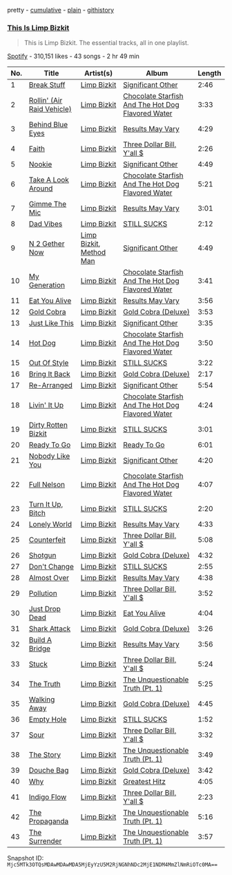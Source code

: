 pretty - [cumulative](/playlists/cumulative/37i9dQZF1DZ06evO0AuSbK.md) - [plain](/playlists/plain/37i9dQZF1DZ06evO0AuSbK) - [githistory](https://github.githistory.xyz/mackorone/spotify-playlist-archive/blob/main/playlists/plain/37i9dQZF1DZ06evO0AuSbK)

### [This Is Limp Bizkit](https://open.spotify.com/playlist/37i9dQZF1DZ06evO0AuSbK)

> This is Limp Bizkit\. The essential tracks, all in one playlist.

[Spotify](https://open.spotify.com/user/spotify) - 310,151 likes - 43 songs - 2 hr 49 min

| No. | Title | Artist(s) | Album | Length |
|---|---|---|---|---|
| 1 | [Break Stuff](https://open.spotify.com/track/5cZqsjVs6MevCnAkasbEOX) | [Limp Bizkit](https://open.spotify.com/artist/165ZgPlLkK7bf5bDoFc6Sb) | [Significant Other](https://open.spotify.com/album/3HCCUaRSjHSFOe4fqE0BiP) | 2:46 |
| 2 | [Rollin' \(Air Raid Vehicle\)](https://open.spotify.com/track/3IV4swNduIRunHREK80owz) | [Limp Bizkit](https://open.spotify.com/artist/165ZgPlLkK7bf5bDoFc6Sb) | [Chocolate Starfish And The Hot Dog Flavored Water](https://open.spotify.com/album/5mi7FKaWE5CtcOjdyxScA7) | 3:33 |
| 3 | [Behind Blue Eyes](https://open.spotify.com/track/1MTQHCpraD4S8g5PAFKzoj) | [Limp Bizkit](https://open.spotify.com/artist/165ZgPlLkK7bf5bDoFc6Sb) | [Results May Vary](https://open.spotify.com/album/3oUoQ0UH7Rv06x1kpSjS36) | 4:29 |
| 4 | [Faith](https://open.spotify.com/track/5MYsvAONqcsIVOwu2HTQ3p) | [Limp Bizkit](https://open.spotify.com/artist/165ZgPlLkK7bf5bDoFc6Sb) | [Three Dollar Bill, Y'all $](https://open.spotify.com/album/3I34EprFC0rlAO4pKNeX1t) | 2:26 |
| 5 | [Nookie](https://open.spotify.com/track/1TEZWG1FdjzDdercCguTwj) | [Limp Bizkit](https://open.spotify.com/artist/165ZgPlLkK7bf5bDoFc6Sb) | [Significant Other](https://open.spotify.com/album/3HCCUaRSjHSFOe4fqE0BiP) | 4:49 |
| 6 | [Take A Look Around](https://open.spotify.com/track/2avKuMN2QXkaG9vvHa2JLt) | [Limp Bizkit](https://open.spotify.com/artist/165ZgPlLkK7bf5bDoFc6Sb) | [Chocolate Starfish And The Hot Dog Flavored Water](https://open.spotify.com/album/5mi7FKaWE5CtcOjdyxScA7) | 5:21 |
| 7 | [Gimme The Mic](https://open.spotify.com/track/2KuGuEVhHoQ0F1PVupQovc) | [Limp Bizkit](https://open.spotify.com/artist/165ZgPlLkK7bf5bDoFc6Sb) | [Results May Vary](https://open.spotify.com/album/3oUoQ0UH7Rv06x1kpSjS36) | 3:01 |
| 8 | [Dad Vibes](https://open.spotify.com/track/2ppAkaBj4vaL0qsFm1TOKI) | [Limp Bizkit](https://open.spotify.com/artist/165ZgPlLkK7bf5bDoFc6Sb) | [STILL SUCKS](https://open.spotify.com/album/2lZ9RqGnGXH8gtH3DK02tJ) | 2:12 |
| 9 | [N 2 Gether Now](https://open.spotify.com/track/5SEBSAio1N77Vbrj1cAEGb) | [Limp Bizkit](https://open.spotify.com/artist/165ZgPlLkK7bf5bDoFc6Sb), [Method Man](https://open.spotify.com/artist/4VmEWwd8y9MCLwexFMdpwt) | [Significant Other](https://open.spotify.com/album/3HCCUaRSjHSFOe4fqE0BiP) | 4:49 |
| 10 | [My Generation](https://open.spotify.com/track/6holGuk1jKHTdWyWBOZi8l) | [Limp Bizkit](https://open.spotify.com/artist/165ZgPlLkK7bf5bDoFc6Sb) | [Chocolate Starfish And The Hot Dog Flavored Water](https://open.spotify.com/album/5mi7FKaWE5CtcOjdyxScA7) | 3:41 |
| 11 | [Eat You Alive](https://open.spotify.com/track/0EtzpDX05udzfLcGntGbGU) | [Limp Bizkit](https://open.spotify.com/artist/165ZgPlLkK7bf5bDoFc6Sb) | [Results May Vary](https://open.spotify.com/album/3oUoQ0UH7Rv06x1kpSjS36) | 3:56 |
| 12 | [Gold Cobra](https://open.spotify.com/track/2PDdjoIa7fHriNPkqu055e) | [Limp Bizkit](https://open.spotify.com/artist/165ZgPlLkK7bf5bDoFc6Sb) | [Gold Cobra \(Deluxe\)](https://open.spotify.com/album/5SWyjakBNg9n0JpnHaQQSI) | 3:53 |
| 13 | [Just Like This](https://open.spotify.com/track/7on45JTbuUgroAC4DXwBqQ) | [Limp Bizkit](https://open.spotify.com/artist/165ZgPlLkK7bf5bDoFc6Sb) | [Significant Other](https://open.spotify.com/album/3HCCUaRSjHSFOe4fqE0BiP) | 3:35 |
| 14 | [Hot Dog](https://open.spotify.com/track/6Zj3YsYfj8YTY9aGMDnpn8) | [Limp Bizkit](https://open.spotify.com/artist/165ZgPlLkK7bf5bDoFc6Sb) | [Chocolate Starfish And The Hot Dog Flavored Water](https://open.spotify.com/album/5mi7FKaWE5CtcOjdyxScA7) | 3:50 |
| 15 | [Out Of Style](https://open.spotify.com/track/06nmwVr0Ev16QnVXsQXSf1) | [Limp Bizkit](https://open.spotify.com/artist/165ZgPlLkK7bf5bDoFc6Sb) | [STILL SUCKS](https://open.spotify.com/album/2lZ9RqGnGXH8gtH3DK02tJ) | 3:22 |
| 16 | [Bring It Back](https://open.spotify.com/track/4wWf2hSQwmVc1lCWHAMTUR) | [Limp Bizkit](https://open.spotify.com/artist/165ZgPlLkK7bf5bDoFc6Sb) | [Gold Cobra \(Deluxe\)](https://open.spotify.com/album/5SWyjakBNg9n0JpnHaQQSI) | 2:17 |
| 17 | [Re\-Arranged](https://open.spotify.com/track/6IPJ7LeWIOhxPW8Sq3nIGc) | [Limp Bizkit](https://open.spotify.com/artist/165ZgPlLkK7bf5bDoFc6Sb) | [Significant Other](https://open.spotify.com/album/3HCCUaRSjHSFOe4fqE0BiP) | 5:54 |
| 18 | [Livin' It Up](https://open.spotify.com/track/0QepvU0N2fC2B5uIPafO1q) | [Limp Bizkit](https://open.spotify.com/artist/165ZgPlLkK7bf5bDoFc6Sb) | [Chocolate Starfish And The Hot Dog Flavored Water](https://open.spotify.com/album/5mi7FKaWE5CtcOjdyxScA7) | 4:24 |
| 19 | [Dirty Rotten Bizkit](https://open.spotify.com/track/0S6rmCEGfJhAf2vL6FE5pD) | [Limp Bizkit](https://open.spotify.com/artist/165ZgPlLkK7bf5bDoFc6Sb) | [STILL SUCKS](https://open.spotify.com/album/2lZ9RqGnGXH8gtH3DK02tJ) | 3:01 |
| 20 | [Ready To Go](https://open.spotify.com/track/5kS6gc6Df3eV676GGUF832) | [Limp Bizkit](https://open.spotify.com/artist/165ZgPlLkK7bf5bDoFc6Sb) | [Ready To Go](https://open.spotify.com/album/5qwnsXwdLqlobT21jkU8ur) | 6:01 |
| 21 | [Nobody Like You](https://open.spotify.com/track/5VNMlLgQdpo2ksrYzD9ANy) | [Limp Bizkit](https://open.spotify.com/artist/165ZgPlLkK7bf5bDoFc6Sb) | [Significant Other](https://open.spotify.com/album/3HCCUaRSjHSFOe4fqE0BiP) | 4:20 |
| 22 | [Full Nelson](https://open.spotify.com/track/6YU556RBcA4js0poLlP8Cu) | [Limp Bizkit](https://open.spotify.com/artist/165ZgPlLkK7bf5bDoFc6Sb) | [Chocolate Starfish And The Hot Dog Flavored Water](https://open.spotify.com/album/5mi7FKaWE5CtcOjdyxScA7) | 4:07 |
| 23 | [Turn It Up, Bitch](https://open.spotify.com/track/2KlKLcZPU4CptMCQ3TY5ls) | [Limp Bizkit](https://open.spotify.com/artist/165ZgPlLkK7bf5bDoFc6Sb) | [STILL SUCKS](https://open.spotify.com/album/2lZ9RqGnGXH8gtH3DK02tJ) | 2:20 |
| 24 | [Lonely World](https://open.spotify.com/track/77AbmFudFBhF5a4Vcmwqtu) | [Limp Bizkit](https://open.spotify.com/artist/165ZgPlLkK7bf5bDoFc6Sb) | [Results May Vary](https://open.spotify.com/album/3oUoQ0UH7Rv06x1kpSjS36) | 4:33 |
| 25 | [Counterfeit](https://open.spotify.com/track/2nMN06ZdkOyGrhSDt9CKah) | [Limp Bizkit](https://open.spotify.com/artist/165ZgPlLkK7bf5bDoFc6Sb) | [Three Dollar Bill, Y'all $](https://open.spotify.com/album/3I34EprFC0rlAO4pKNeX1t) | 5:08 |
| 26 | [Shotgun](https://open.spotify.com/track/4H5tQdRchZaGpwoz56qRQa) | [Limp Bizkit](https://open.spotify.com/artist/165ZgPlLkK7bf5bDoFc6Sb) | [Gold Cobra \(Deluxe\)](https://open.spotify.com/album/5SWyjakBNg9n0JpnHaQQSI) | 4:32 |
| 27 | [Don't Change](https://open.spotify.com/track/6do9iwoqKRIvEvRTsXlOoZ) | [Limp Bizkit](https://open.spotify.com/artist/165ZgPlLkK7bf5bDoFc6Sb) | [STILL SUCKS](https://open.spotify.com/album/2lZ9RqGnGXH8gtH3DK02tJ) | 2:55 |
| 28 | [Almost Over](https://open.spotify.com/track/043Re81uRxCx2Nw6LfAheU) | [Limp Bizkit](https://open.spotify.com/artist/165ZgPlLkK7bf5bDoFc6Sb) | [Results May Vary](https://open.spotify.com/album/3oUoQ0UH7Rv06x1kpSjS36) | 4:38 |
| 29 | [Pollution](https://open.spotify.com/track/2Gle7uL36Pg0FZKuNtW30v) | [Limp Bizkit](https://open.spotify.com/artist/165ZgPlLkK7bf5bDoFc6Sb) | [Three Dollar Bill, Y'all $](https://open.spotify.com/album/3I34EprFC0rlAO4pKNeX1t) | 3:52 |
| 30 | [Just Drop Dead](https://open.spotify.com/track/7oGFLiay0XopGrUiYbZKHC) | [Limp Bizkit](https://open.spotify.com/artist/165ZgPlLkK7bf5bDoFc6Sb) | [Eat You Alive](https://open.spotify.com/album/5Bu9ucyQatIFNf6dm0lzpX) | 4:04 |
| 31 | [Shark Attack](https://open.spotify.com/track/1oQIVInvZ4e92v1bOzrUgD) | [Limp Bizkit](https://open.spotify.com/artist/165ZgPlLkK7bf5bDoFc6Sb) | [Gold Cobra \(Deluxe\)](https://open.spotify.com/album/5SWyjakBNg9n0JpnHaQQSI) | 3:26 |
| 32 | [Build A Bridge](https://open.spotify.com/track/4qWOEeCDVLZPXGzgxE8F7D) | [Limp Bizkit](https://open.spotify.com/artist/165ZgPlLkK7bf5bDoFc6Sb) | [Results May Vary](https://open.spotify.com/album/3oUoQ0UH7Rv06x1kpSjS36) | 3:56 |
| 33 | [Stuck](https://open.spotify.com/track/1CP8UCFq3Buyg4MN8mZUka) | [Limp Bizkit](https://open.spotify.com/artist/165ZgPlLkK7bf5bDoFc6Sb) | [Three Dollar Bill, Y'all $](https://open.spotify.com/album/3I34EprFC0rlAO4pKNeX1t) | 5:24 |
| 34 | [The Truth](https://open.spotify.com/track/52h4yQrQZD3BkycTqlKsjj) | [Limp Bizkit](https://open.spotify.com/artist/165ZgPlLkK7bf5bDoFc6Sb) | [The Unquestionable Truth \(Pt\. 1\)](https://open.spotify.com/album/0VsNR8ay7aO8DQGNng2Fko) | 5:25 |
| 35 | [Walking Away](https://open.spotify.com/track/6cUABkGFq0f8hBZZCUBX4Q) | [Limp Bizkit](https://open.spotify.com/artist/165ZgPlLkK7bf5bDoFc6Sb) | [Gold Cobra \(Deluxe\)](https://open.spotify.com/album/5SWyjakBNg9n0JpnHaQQSI) | 4:45 |
| 36 | [Empty Hole](https://open.spotify.com/track/2ISetzZ91WX6szLgyfNQOV) | [Limp Bizkit](https://open.spotify.com/artist/165ZgPlLkK7bf5bDoFc6Sb) | [STILL SUCKS](https://open.spotify.com/album/2lZ9RqGnGXH8gtH3DK02tJ) | 1:52 |
| 37 | [Sour](https://open.spotify.com/track/2PusNhFvJHBr4qtHBKcHP4) | [Limp Bizkit](https://open.spotify.com/artist/165ZgPlLkK7bf5bDoFc6Sb) | [Three Dollar Bill, Y'all $](https://open.spotify.com/album/3I34EprFC0rlAO4pKNeX1t) | 3:32 |
| 38 | [The Story](https://open.spotify.com/track/3fCk6T2IJsMVEZ45079urc) | [Limp Bizkit](https://open.spotify.com/artist/165ZgPlLkK7bf5bDoFc6Sb) | [The Unquestionable Truth \(Pt\. 1\)](https://open.spotify.com/album/0VsNR8ay7aO8DQGNng2Fko) | 3:49 |
| 39 | [Douche Bag](https://open.spotify.com/track/02feeh3yjDZDXEOXiVh96S) | [Limp Bizkit](https://open.spotify.com/artist/165ZgPlLkK7bf5bDoFc6Sb) | [Gold Cobra \(Deluxe\)](https://open.spotify.com/album/5SWyjakBNg9n0JpnHaQQSI) | 3:42 |
| 40 | [Why](https://open.spotify.com/track/3U0twJ3eXYEgEo0hh5Osh0) | [Limp Bizkit](https://open.spotify.com/artist/165ZgPlLkK7bf5bDoFc6Sb) | [Greatest Hitz](https://open.spotify.com/album/50na3UenOpUOS1uuWXM0AY) | 4:05 |
| 41 | [Indigo Flow](https://open.spotify.com/track/1XkTsmGEThbTQRQpB5byLU) | [Limp Bizkit](https://open.spotify.com/artist/165ZgPlLkK7bf5bDoFc6Sb) | [Three Dollar Bill, Y'all $](https://open.spotify.com/album/3I34EprFC0rlAO4pKNeX1t) | 2:23 |
| 42 | [The Propaganda](https://open.spotify.com/track/7m8leIR2d0XtLWm1lPXaKu) | [Limp Bizkit](https://open.spotify.com/artist/165ZgPlLkK7bf5bDoFc6Sb) | [The Unquestionable Truth \(Pt\. 1\)](https://open.spotify.com/album/0VsNR8ay7aO8DQGNng2Fko) | 5:16 |
| 43 | [The Surrender](https://open.spotify.com/track/6nFqXBpJRPcyfay192nlyB) | [Limp Bizkit](https://open.spotify.com/artist/165ZgPlLkK7bf5bDoFc6Sb) | [The Unquestionable Truth \(Pt\. 1\)](https://open.spotify.com/album/0VsNR8ay7aO8DQGNng2Fko) | 3:57 |

Snapshot ID: `Mjc5MTk3OTQsMDAwMDAwMDA5MjEyYzU5M2RjNGNhNDc2MjE1NDM4MmZlNmRiOTc0MA==`
